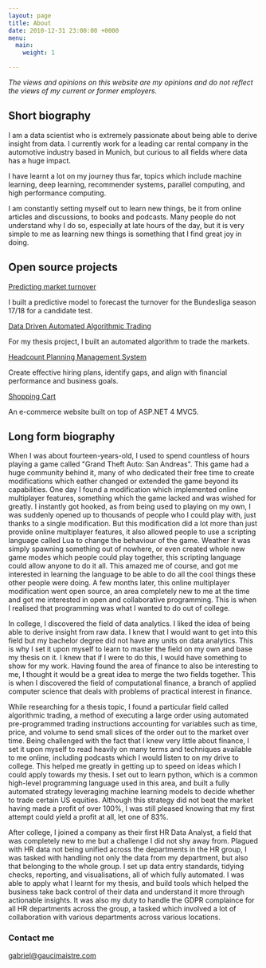 ```yaml
---
layout: page
title: About
date: 2010-12-31 23:00:00 +0000
menu:
  main:
    weight: 1

---
```


_The views and opinions on this website are my opinions and do not reflect the views of my current or former employers._

## Short biography

I am a data scientist who is extremely passionate about being able to derive insight from data. I currently work for a leading car rental company in the automotive industry based in Munich, but curious to all fields where data has a huge impact.

I have learnt a lot on my journey thus far, topics which include machine learning, deep learning, recommender systems, parallel computing, and high performance computing.

I am constantly setting myself out to learn new things, be it from online articles and discussions, to books and podcasts. Many people do not understand why I do so, especially at late hours of the day, but it is very simple to me as learning new things is something that I find great joy in doing.

## Open source projects

[Predicting market turnover](https://github.com/gabegm/Predict-Market-Turnover)

I built a predictive model to forecast the turnover for the Bundesliga season 17/18 for a candidate test.

[Data Driven Automated Algorithmic Trading](https://github.com/gabegm/Data-Driven-Automated-Algorithmic-Trading)

For my thesis project, I built an automated algorithm to trade the markets.

[Headcount Planning Management System](https://github.com/gabegm/Headcount-Planning-Management-System)

Create effective hiring plans, identify gaps, and align with financial performance and business goals.

[Shopping Cart](https://github.com/gabegm/ShoppingCart)

An e-commerce website built on top of ASP.NET 4 MVC5.

## Long form biography

When I was about fourteen-years-old, I used to spend countless of hours playing a game called "Grand Theft Auto: San Andreas". This game had a huge community behind it, many of who dedicated their free time to create modifications which eather changed or extended the game beyond its capabilities. One day I found a modification which implemented online multiplayer features, something which the game lacked and was wished for greatly. I instantly got hooked, as from being used to playing on my own, I was suddenly opened up to thousands of people who I could play with, just thanks to a single modification. But this modification did a lot more than just provide online multiplayer features, it also allowed people to use a scripting language called Lua to change the behaviour of the game. Weather it was simply spawning something out of nowhere, or even created whole new game modes which people could play together, this scripting language could allow anyone to do it all. This amazed me of course, and got me interested in learning the language to be able to do all the cool things these other people were doing. A few months later, this online multiplayer modification went open source, an area completely new to me at the time and got me interested in open and collaborative programming. This is when I realised that programming was what I wanted to do out of college.

In college, I discovered the field of data analytics. I liked the idea of being able to derive insight from raw data. I knew that I would want to get into this field but my bachelor degree did not have any units on data analytics. This is why I set it upon myself to learn to master the field on my own and base my thesis on it. I knew that if I were to do this, I would have something to show for my work. Having found the area of finance to also be interesting to me, I thought it would be a great idea to merge the two fields together. This is when I discovered the field of computational finance, a branch of applied computer science that deals with problems of practical interest in finance.

While researching for a thesis topic, I found a particular field called algorithmic trading, a method of executing a large order using automated pre-programmed trading instructions accounting for variables such as time, price, and volume to send small slices of the order out to the market over time. Being challenged with the fact that I knew very little about finance, I set it upon myself to read heavily on many terms and techniques available to me online, including podcasts which I would listen to on my drive to college. This helped me greatly in getting up to speed on ideas which I could apply towards my thesis. I set out to learn python, which is a common high-level programming language used in this area, and built a fully automated strategy leveraging machine learning models to decide whether to trade certain US equities. Although this strategy did not beat the market having made a profit of over 100%, I was still pleased knowing that my first attempt could yield a profit at all, let one of 83%.

After college, I joined a company as their first HR Data Analyst, a field that was completely new to me but a challenge I did not shy away from. Plagued with HR data not being unified across the departments in the HR group, I was tasked with handling not only the data from my department, but also that belonging to the whole group. I set up data entry standards, tidying checks, reporting, and visualisations, all of which fully automated. I was able to apply what I learnt for my thesis, and build tools which helped the business take back control of their data and understand it more through actionable insights. It was also my duty to handle the GDPR complaince for all HR departments across the group, a tasked which involved a lot of collaboration with various departments across various locations.

### Contact me

[gabriel@gaucimaistre.com](mailto:gabriel@gaucimaistre.com)
